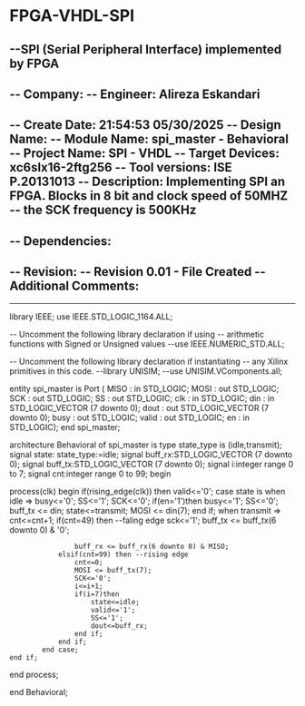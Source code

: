 # FPGA-VHDL-SPI
--SPI (Serial Peripheral Interface) implemented by FPGA
----------------------------------------------------------------------------------
-- Company: 
-- Engineer: Alireza Eskandari
-- 
-- Create Date:    21:54:53 05/30/2025 
-- Design Name: 
-- Module Name:    spi_master - Behavioral 
-- Project Name: SPI - VHDL
-- Target Devices: xc6slx16-2ftg256
-- Tool versions: ISE P.20131013
-- Description: Implementing SPI an FPGA. Blocks in 8 bit and clock speed of 50MHZ -- the SCK frequency is 500KHz
--
-- Dependencies: 
--
-- Revision: 
-- Revision 0.01 - File Created
-- Additional Comments: 
--
----------------------------------------------------------------------------------
library IEEE;
use IEEE.STD_LOGIC_1164.ALL;

-- Uncomment the following library declaration if using
-- arithmetic functions with Signed or Unsigned values
--use IEEE.NUMERIC_STD.ALL;

-- Uncomment the following library declaration if instantiating
-- any Xilinx primitives in this code.
--library UNISIM;
--use UNISIM.VComponents.all;

entity spi_master is
    Port ( MISO 	: in   STD_LOGIC;
           MOSI 	: out  STD_LOGIC;
           SCK 	: out  STD_LOGIC;
           SS 		: out  STD_LOGIC;
           clk 	: in   STD_LOGIC;
           din 	: in   STD_LOGIC_VECTOR (7 downto 0);
           dout 	: out  STD_LOGIC_VECTOR (7 downto 0);
           busy 	: out   STD_LOGIC;
           valid 	: out   STD_LOGIC;
           en     : in   STD_LOGIC);
end spi_master;

architecture Behavioral of spi_master is
type state_type is (idle,transmit);
signal state: state_type:=idle;
signal buff_rx:STD_LOGIC_VECTOR (7 downto 0);
signal buff_tx:STD_LOGIC_VECTOR (7 downto 0);
signal i:integer range 0 to 7;
signal cnt:integer range 0 to 99;
begin

process(clk)
	begin
	if(rising_edge(clk)) then
		valid<='0';
		case state is
			when idle =>
				busy<='0';
				SS<='1';
				SCK<='0';
				if(en='1')then
					busy<='1';
					SS<='0';
					buff_tx <= din;
					state<=transmit;
					MOSI <= din(7);
				end if;
			when transmit =>
				cnt<=cnt+1;
				if(cnt=49) then  --faling edge
					sck<='1';
					buff_tx <= buff_tx(6 downto 0) & '0';
					
					buff_rx <= buff_rx(6 downto 0) & MISO;
				elsif(cnt=99) then --rising edge
					cnt<=0;
					MOSI <= buff_tx(7);
					SCK<='0';
					i<=i+1;
					if(i=7)then
						state<=idle;
						valid<='1';
						SS<='1';
						dout<=buff_rx;
					end if;
				end if;
			end case;
	end if;
end process;

end Behavioral;


